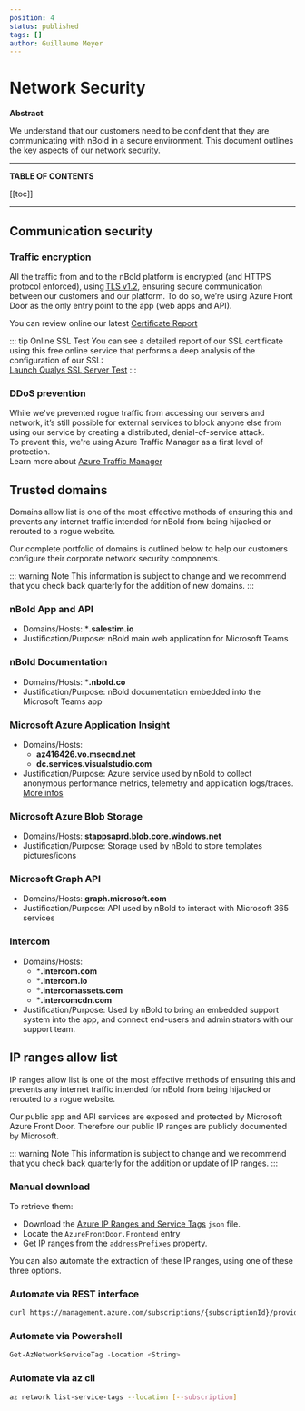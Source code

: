 ```yaml
---
position: 4
status: published
tags: []
author: Guillaume Meyer
---
```

# Network Security

**Abstract**

We understand that our customers need to be confident that they are communicating with nBold in a secure environment.
This document outlines the key aspects of our network security.

***

**TABLE OF CONTENTS**

[[toc]]

***

## Communication security

### Traffic encryption

All the traffic from and to the nBold platform is encrypted (and HTTPS protocol enforced), using [TLS v1.2](https://github.com/ssllabs/research/wiki/SSL-and-TLS-Deployment-Best-Practices), ensuring secure communication between our customers and our platform. To do so, we’re using Azure Front Door as the only entry point to the app (web apps and API).

You can review online our latest [Certificate Report](https://assets.nbold.io/audits/certificates/certificate_report_product_domain.log)

::: tip Online SSL Test
You can see a detailed report of our SSL certificate using this free online service that performs a deep analysis of the configuration of our SSL:  
[Launch Qualys SSL Server Test](https://www.ssllabs.com/ssltest/analyze.html?d=app.salestim.io)
:::

### DDoS prevention

While we've prevented rogue traffic from accessing our servers and network, it’s still possible for external services to block anyone else from using our service by creating a distributed, denial-of-service attack.  
To prevent this, we're using Azure Traffic Manager as a first level of protection.  
Learn more about [Azure Traffic Manager](https://docs.microsoft.com/en-us/azure/traffic-manager/traffic-manager-overview)


## Trusted domains

Domains allow list is one of the most effective methods of ensuring this and prevents any internet traffic intended for nBold from being hijacked or rerouted to a rogue website.

Our complete portfolio of domains is outlined below to help our customers configure their corporate network security components.

::: warning Note
This information is subject to change and we recommend that you check back quarterly for the addition of new domains.
:::

### nBold App and API
* Domains/Hosts: ***.salestim.io**
* Justification/Purpose: nBold main web application for Microsoft Teams

### nBold Documentation
* Domains/Hosts: ***.nbold.co**
* Justification/Purpose: nBold documentation embedded into the Microsoft Teams app

### Microsoft Azure Application Insight
* Domains/Hosts:
  * **az416426.vo.msecnd.net**
  * **dc.services.visualstudio.com**
* Justification/Purpose: Azure service used by nBold to collect anonymous performance metrics, telemetry and application logs/traces. [More infos](https://docs.microsoft.com/en-us/azure/azure-monitor/app/ip-addresses)

### Microsoft Azure Blob Storage
* Domains/Hosts: **stappsaprd.blob.core.windows.net**
* Justification/Purpose: Storage used by nBold to store templates pictures/icons

### Microsoft Graph API
* Domains/Hosts: **graph.microsoft.com**
* Justification/Purpose: API used by nBold to interact with Microsoft 365 services

### Intercom
* Domains/Hosts:
  * ***.intercom.com**
  * ***.intercom.io**
  * ***.intercomassets.com**
  * ***.intercomcdn.com**
* Justification/Purpose: Used by nBold to bring an embedded support system into the app, and connect end-users and administrators with our support team.

## IP ranges allow list

IP ranges allow list is one of the most effective methods of ensuring this and prevents any internet traffic intended for nBold from being hijacked or rerouted to a rogue website.

Our public app and API services are exposed and protected by Microsoft Azure Front Door. Therefore our public IP ranges are publicly documented by Microsoft.

::: warning Note
This information is subject to change and we recommend that you check back quarterly for the addition or update of IP ranges.
:::

### Manual download

To retrieve them:
- Download the [Azure IP Ranges and Service Tags](https://www.microsoft.com/en-us/download/details.aspx?id=56519) `json` file.
- Locate the `AzureFrontDoor.Frontend` entry
- Get IP ranges from the `addressPrefixes` property.

You can also automate the extraction of these IP ranges, using one of these three options.

### Automate via REST interface
``` sh
curl https://management.azure.com/subscriptions/{subscriptionId}/providers/Microsoft.Network/locations/{location}/serviceTags?api-version=2020-07-01
```

### Automate via Powershell
``` powershell
Get-AzNetworkServiceTag -Location <String>
```


### Automate via az cli
``` sh
az network list-service-tags --location [--subscription]
```
